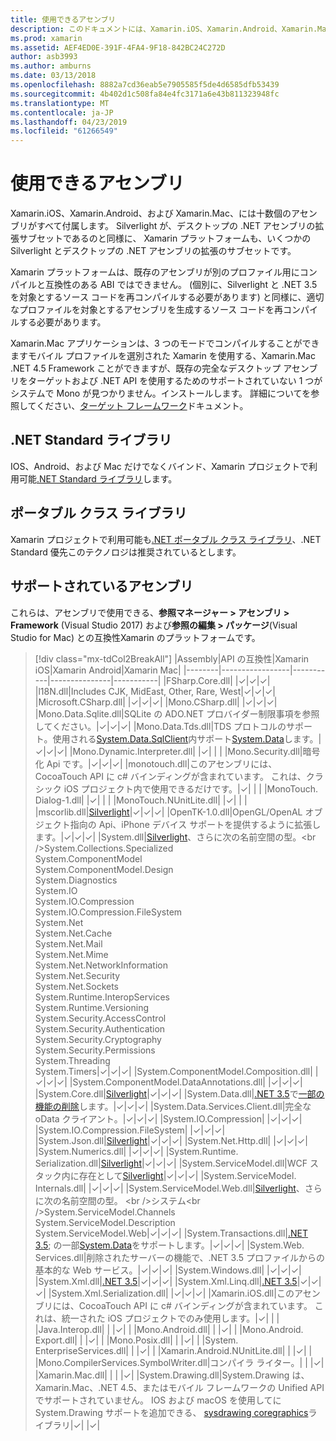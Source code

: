 ```yaml
---
title: 使用できるアセンブリ
description: このドキュメントには、Xamarin.iOS、Xamarin.Android、Xamarin.Mac で使用可能なアセンブリが一覧表示されます。 .NET Standard ライブラリとポータブル クラス ライブラリに関するドキュメントにもリンクします。
ms.prod: xamarin
ms.assetid: AEF4ED0E-391F-4FA4-9F18-842BC24C272D
author: asb3993
ms.author: amburns
ms.date: 03/13/2018
ms.openlocfilehash: 8882a7cd36eab5e7905585f5de4d6585dfb53439
ms.sourcegitcommit: 4b402d1c508fa84e4fc3171a6e43b811323948fc
ms.translationtype: MT
ms.contentlocale: ja-JP
ms.lasthandoff: 04/23/2019
ms.locfileid: "61266549"
---
```

# <a name="available-assemblies"></a>使用できるアセンブリ

Xamarin.iOS、Xamarin.Android、および Xamarin.Mac、には十数個のアセンブリがすべて付属します。 Silverlight が、デスクトップの .NET アセンブリの拡張サブセットであるのと同様に、 Xamarin プラットフォームも、いくつかの Silverlight とデスクトップの .NET アセンブリの拡張のサブセットです。

Xamarin プラットフォームは、既存のアセンブリが別のプロファイル用にコンパイルと互換性のある ABI ではできません。 (個別に、Silverlight と .NET 3.5 を対象とするソース コードを再コンパイルする必要があります) と同様に、適切なプロファイルを対象とするアセンブリを生成するソース コードを再コンパイルする必要があります。

Xamarin.Mac アプリケーションは、3 つのモードでコンパイルすることができますモバイル プロファイルを選別された Xamarin を使用する、Xamarin.Mac .NET 4.5 Framework ことができますが、既存の完全なデスクトップ アセンブリをターゲットおよび .NET API を使用するためのサポートされていない 1 つがシステムで Mono が見つかりません。インストールします。 詳細についてを参照してください、[ターゲット フレームワーク](~/mac/platform/target-framework.md)ドキュメント。

## <a name="net-standard-libraries"></a>.NET Standard ライブラリ

IOS、Android、および Mac だけでなくバインド、Xamarin プロジェクトで利用可能[.NET Standard ライブラリ](~/cross-platform/app-fundamentals/net-standard.md)します。

## <a name="portable-class-libraries"></a>ポータブル クラス ライブラリ

Xamarin プロジェクトで利用可能も[.NET ポータブル クラス ライブラリ](~/cross-platform/app-fundamentals/pcl.md)、.NET Standard 優先このテクノロジは推奨されているとします。

## <a name="supported-assemblies"></a>サポートされているアセンブリ

これらは、アセンブリで使用できる、**参照マネージャー > アセンブリ > Framework** (Visual Studio 2017) および**参照の編集 > パッケージ**(Visual Studio for Mac) との互換性Xamarin のプラットフォームです。

> [!div class="mx-tdCol2BreakAll"]
> |Assembly|API の互換性|Xamarin iOS|Xamarin Android|Xamarin Mac|
> |--------|-----------------|-----------|---------------|-----------|
> |FSharp.Core.dll| |✓|✓|✓|
> |l18N.dll|Includes CJK, MidEast, Other, Rare, West|✓|✓|✓|
> |Microsoft.CSharp.dll| |✓|✓|✓|
> |Mono.CSharp.dll| |✓|✓|✓|
> |Mono.Data.Sqlite.dll|SQLite の ADO.NET プロバイダー制限事項を参照してください。|✓|✓|✓|
> |Mono.Data.Tds.dll|TDS プロトコルのサポート。使用される[System.Data.SqlClient](xref:System.Data.SqlClient)内サポート[System.Data](xref:System.Data)します。|✓|✓|✓|
> |Mono.Dynamic.&#8203;Interpreter.dll| |✓| | |
> |Mono.Security.dll|暗号化 Api です。|✓|✓|✓|
> |monotouch.dll|このアセンブリには、CocoaTouch API に c# バインディングが含まれています。 これは、クラシック iOS プロジェクト内で使用できるだけです。|✓| | |
> |MonoTouch.&#8203;Dialog-1.dll| |✓| | |
> |MonoTouch.&#8203;NUnitLite.dll| |✓| | |
> |mscorlib.dll|[Silverlight](https://msdn.microsoft.com/library/cc838194(VS.95).aspx)|✓|✓|✓|
> |OpenTK-1.0.dll|OpenGL/OpenAL オブジェクト指向の Api、iPhone デバイス サポートを提供するように拡張します。|✓|✓|✓|
> |System.dll|[Silverlight](https://msdn.microsoft.com/library/cc838194(VS.95).aspx)、さらに次の名前空間の型。<br />System.Collections.Specialized<br />System.&#8203;ComponentModel<br />System.ComponentModel.Design<br />System.Diagnostics<br />System.IO<br />System.IO.Compression<br />System.IO.Compression.FileSystem<br />System.Net<br />System.Net.Cache<br />System.Net.Mail<br />System.Net.Mime<br />System.Net.&#8203;NetworkInformation<br />System.Net.Security<br />System.Net.Sockets<br />System.Runtime.&#8203;InteropServices<br />System.Runtime.Versioning<br />System.Security.&#8203;AccessControl<br />System.Security.Authentication<br />System.Security.&#8203;Cryptography<br />System.Security.Permissions<br />System.Threading<br />System.Timers|✓|✓|✓|
> |System.&#8203;ComponentModel.&#8203;Composition.dll| |✓|✓|✓|
> |System.&#8203;ComponentModel.&#8203;DataAnnotations.dll| |✓|✓|✓|
> |System.Core.dll|[Silverlight](https://msdn.microsoft.com/library/cc838194(VS.95).aspx)|✓|✓|✓|
> |System.Data.dll|[.NET 3.5](https://msdn.microsoft.com/library/ms229335.aspx)で[一部の機能の削除](~/ios/data-cloud/system.data.md)します。|✓|✓|✓|
> |System.Data.&#8203;Services.&#8203;Client.dll|完全な oData クライアント。|✓|✓|✓|
> |System.IO.&#8203;Compression| |✓|✓|✓|
> |System.IO.&#8203;Compression.&#8203;FileSystem| |✓|✓|✓|
> |System.Json.dll|[Silverlight](https://msdn.microsoft.com/library/cc838194(VS.95).aspx)|✓|✓|✓|
> |System.Net.&#8203;Http.dll| |✓|✓|✓|
> |System.&#8203;Numerics.dll| |✓|✓|✓|
> |System.Runtime.&#8203;Serialization.dll|[Silverlight](https://msdn.microsoft.com/library/cc838194(VS.95).aspx)|✓|✓|✓|
> |System.&#8203;ServiceModel.dll|WCF スタック内に存在として[Silverlight](https://msdn.microsoft.com/library/cc838194(VS.95).aspx)|✓|✓|✓|
> |System.&#8203;ServiceModel.&#8203;Internals.dll| |✓|✓|✓|
> |System.&#8203;ServiceModel.&#8203;Web.dll|[Silverlight](https://msdn.microsoft.com/library/cc838194(VS.95).aspx)、さらに次の名前空間の型。 <br />システム<br />System.ServiceModel.Channels<br />System.ServiceModel.Description<br />System.ServiceModel.Web|✓|✓|✓|
> |System.&#8203;Transactions.dll|[.NET 3.5](https://msdn.microsoft.com/library/ms229335.aspx); の一部[System.Data](~/ios/data-cloud/system.data.md)をサポートします。|✓|✓|✓|
> |System.Web.&#8203;Services.dll|削除されたサーバーの機能で、.NET 3.5 プロファイルからの基本的な Web サービス。|✓|✓|✓|
> |System.&#8203;Windows.dll| |✓|✓|✓|
> |System.&#8203;Xml.dll|[.NET 3.5](https://msdn.microsoft.com/library/ms229335.aspx)|✓|✓|✓|
> |System.Xml.&#8203;Linq.dll|[.NET 3.5](https://msdn.microsoft.com/library/ms229335.aspx)|✓|✓|✓|
> |System.Xml.Serialization.dll| |✓|✓|✓|
> |Xamarin.iOS.dll|このアセンブリには、CocoaTouch API に c# バインディングが含まれています。 これは、統一された iOS プロジェクトでのみ使用します。|✓| | |
> |Java.Interop.dll| | |✓| |
> |Mono.Android.dll| | |✓| |
> |Mono.Android.&#8203;Export.dll| | |✓| |
> |Mono.Posix.dll| | |✓| |
> |System.&#8203;EnterpriseServices.dll| | |✓| |
> |Xamarin.Android.&#8203;NUnitLite.dll| | |✓| |
> |Mono.CompilerServices.&#8203;SymbolWriter.dll|コンパイラ ライター。| | |✓|
> |Xamarin.Mac.dll| | | |✓|
> |System.&#8203;Drawing.dll|System.Drawing は、Xamarin.Mac、.NET 4.5、またはモバイル フレームワークの Unified API でサポートされていません。 IOS および macOS を使用してに System.Drawing サポートを追加できる、 [sysdrawing coregraphics](https://github.com/mono/sysdrawing-coregraphics)ライブラリ|✓| |✓|
